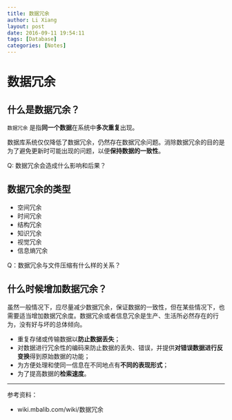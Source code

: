 ```yaml
---
title: 数据冗余
author: Li Xiang
layout: post
date: 2016-09-11 19:54:11
tags: [Database]
categories: [Notes]
---
```


# 数据冗余

## 什么是数据冗余？

`数据冗余` 是指**同一个数据**在系统中**多次重复**出现。

数据库系统仅仅降低了数据冗余，仍然存在数据冗余问题。消除数据冗余的目的是为了避免更新时可能出现的问题，以便**保持数据的一致性**。

Q: 数据冗余会造成什么影响和后果？

## 数据冗余的类型

- 空间冗余
- 时间冗余
- 结构冗余
- 知识冗余
- 视觉冗余
- 信息熵冗余

Q：数据冗余与文件压缩有什么样的关系？

## 什么时候增加数据冗余？

虽然一般情况下，应尽量减少数据冗余，保证数据的一致性，但在某些情况下，也需要适当增加数据冗余度。数据冗余或者信息冗余是生产、生活所必然存在的行为，没有好与坏的总体倾向。

- 重复存储或传输数据以**防止数据丢失**；
- 对数据进行冗余性的编码来防止数据的丢失、错误，并提供**对错误数据进行反变换**得到原始数据的功能；
- 为方便处理和使同一信息在不同地点有**不同的表现形式**；
- 为了提高数据的**检索速度**。

---

参考资料：
- wiki.mbalib.com/wiki/数据冗余
